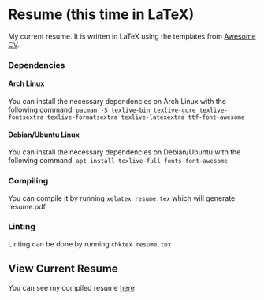 # Resume (this time in LaTeX)
My current resume. It is written in LaTeX using the templates from [Awesome CV](https://github.com/posquit0/Awesome-CV).

### Dependencies
#### Arch Linux
You can install the necessary dependencies on Arch Linux with the following command.
`pacman -S texlive-bin texlive-core texlive-fontsextra texlive-formatsextra texlive-latexextra ttf-font-awesome`

#### Debian/Ubuntu Linux
You can install the necessary dependencies on Debian/Ubuntu with the following command.
`apt install texlive-full fonts-font-awesome`

### Compiling
You can compile it by running `xelatex resume.tex` which will generate resume.pdf

### Linting
Linting can be done by running `chktex resume.tex`

## View Current Resume
You can see my compiled resume [here](resume.pdf)